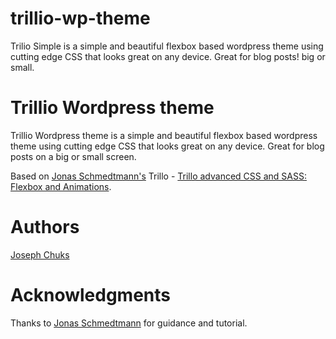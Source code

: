 # trillio-wp-theme
Trilio Simple is a simple and beautiful flexbox based wordpress theme using cutting edge CSS that looks great on any device. Great for blog posts! big or small.
# Trillio Wordpress theme
Trillio Wordpress theme is a simple and beautiful flexbox based wordpress theme using cutting edge CSS that looks great on any device. Great for blog posts on a big or small screen.

Based on [Jonas Schmedtmann's](https://github.com/jonasschmedtmann) Trillo - [Trillo advanced CSS and SASS: Flexbox and Animations](https://www.udemy.com/course/advanced-css-and-sass/).

# Authors
[Joseph Chuks](https://github.com/JosephChuks)

# Acknowledgments
Thanks to [Jonas Schmedtmann](https://github.com/jonasschmedtmann) for guidance and tutorial.
